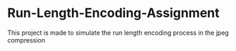 # Run-Length-Encoding-Assignment
This project is made to simulate the run length encoding process in the jpeg compression
